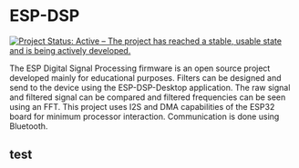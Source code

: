 # ESP-DSP
[![Project Status: Active – The project has reached a stable, usable state and is being actively developed.](https://www.repostatus.org/badges/latest/active.svg)](https://www.repostatus.org/#active)

The ESP Digital Signal Processing firmware is an open source project developed mainly for educational purposes. Filters can be designed and send to the device using the ESP-DSP-Desktop application. The raw signal and filtered signal can be compared and filtered frequencies can be seen using an FFT. This project uses I2S and DMA capabilities of the ESP32 board for minimum processor interaction. Communication is done using Bluetooth.
## test

